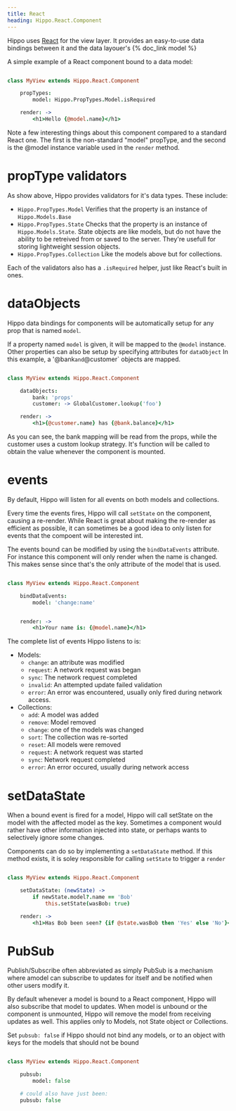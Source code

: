 ```yaml
---
title: React
heading: Hippo.React.Component
---
```


Hippo uses [React](reactjs.com) for the view layer.  It provides an easy-to-use data bindings between it and the data layouer's {% doc_link model %}

A simple example of a React component bound to a data model:

``` coffee

class MyView extends Hippo.React.Component

    propTypes:
        model: Hippo.PropTypes.Model.isRequired

    render: ->
        <h1>Hello {@model.name}</h1>

```

Note a few interesting things about this component compared to a standard React one.  The first is the non-standard "model" propType, and the second is the @model instance variable used in the `render` method.

# propType validators

As show above, Hippo provides validators for it's data types.  These include:


  * `Hippo.PropTypes.Model` Verifies that the property is an instance of `Hippo.Models.Base`
  * `Hippo.PropTypes.State` Checks that the property is an instance of `Hippo.Models.State`.  State objects are like models, but do not have the ability to be retreived from or saved to the server.  They're usefull for storing lightweight session objects.
  * `Hippo.PropTypes.Collection` Like the models above but for collections.

Each of the validators also has a `.isRequired` helper, just like React's built in ones.

# dataObjects

Hippo data bindings for components will be automatically setup for any prop that is named `model`.

If a property named `model` is given, it will be mapped to the `@model` instance.  Other properties can also be setup by specifying attributes for `dataObject`  In this example, a '@bank` and `@customer` objects are mapped.

``` coffee

class MyView extends Hippo.React.Component

    dataObjects:
        bank: 'props'
        customer: -> GlobalCustomer.lookup('foo')

    render: ->
        <h1>{@customer.name} has {@bank.balance}</h1>

```

As you can see, the bank mapping will be read from the props, while the customer uses a custom lookup strategy.  It's function will be called to obtain the value whenever the component is mounted.



# events

By default, Hippo will listen for all events on both models and collections.

Every time the events fires, Hippo will call `setState` on the component, causing a re-render.  While React is great about making the re-render as efficient as possible, it can sometimes be a good idea to only listen for events that the compoent will be interested int.

The events bound can be modified by using the `bindDataEvents` attribute.  For instance this component will only render when the name is changed.  This makes sense since that's the only attribute of the model that is used.


``` coffee

class MyView extends Hippo.React.Component

    bindDataEvents:
        model: 'change:name'


    render: ->
        <h1>Your name is: {@model.name}</h1>

```

The complete list of events Hippo listens to is:

  * Models:
    * `change`:   an attribute was modified
    * `request`: A network request was began
    * `sync`: The network request completed
    * `invalid`: An attempted update failed validation
    * `error`: An error was encountered, usually only fired during network access.
  * Collections:
    * `add`: A model was added
    * `remove`: Model removed
    * `change`: one of the models was changed
    * `sort`: The collection was re-sorted
    * `reset`: All models were removed
    * `request`: A network request was started
    * `sync`: Network request completed
    * `error`: An error occured, usually during network access

# setDataState

When a bound event is fired for a model, Hippo will call setState on the model with the affected model as the key. Sometimes a component would rather have other information injected into state, or perhaps wants to selectively ignore some changes.

Components can do so by implementing a `setDataState` method.  If this method exists, it is soley responsible for calling `setState` to trigger a `render`

``` coffee

class MyView extends Hippo.React.Component

    setDataState: (newState) ->
        if newState.model?.name == 'Bob'
            this.setState(wasBob: true)

    render: ->
        <h1>Has Bob been seen? {if @state.wasBob then 'Yes' else 'No'}</h1>

```

# PubSub

Publish/Subscribe often abbreviated as simply PubSub is a mechanism where amodel can subscribe to updates for itself and be notified when other users modify it.

By default whenever a model is bound to a React component, Hippo will also subscribe that model to updates.  When model is unbound or the component is unmounted, Hippo will remove the model from receiving updates as well.  This applies only to Models, not State object or Collections.

Set `pubsub: false` if Hippo should not bind any models, or to an object with keys for the models that should not be bound


``` coffee

class MyView extends Hippo.React.Component

    pubsub:
        model: false

    # could also have just been:
    pubsub: false


```
